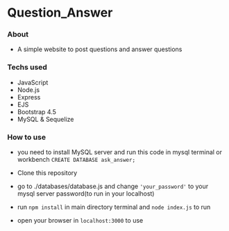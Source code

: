 # Question_Answer

### About

* A simple website to post questions and answer questions

### Techs used

* JavaScript
* Node.js
* Express
* EJS
* Bootstrap 4.5
* MySQL & Sequelize

### How to use

* you need to install MySQL server and run this code in mysql terminal or workbench
        `CREATE DATABASE ask_answer;`
* Clone this repository

* go to ./databases/database.js and change `'your_password'` to your mysql server password(to run in your localhost)

* run `npm install` in main directory terminal and `node index.js` to run

* open your browser in `localhost:3000` to use



